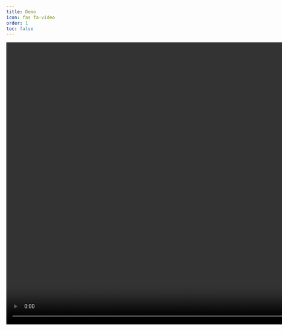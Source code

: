 ```yaml
---
title: Demo
icon: fas fa-video
order: 1
toc: false
---
```

<video width="1000" height="750" controls>
  <source src="/resource/demo.mp4" type="video/mp4">
</video>